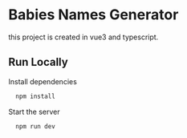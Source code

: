 
# Babies Names Generator

this project is created in vue3 and typescript.



## Run Locally

Install dependencies

```bash
  npm install
```

Start the server

```bash
  npm run dev
```


